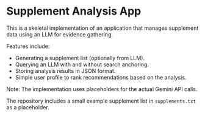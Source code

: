 # Supplement Analysis App

This is a skeletal implementation of an application that manages supplement data using an LLM for evidence gathering.

Features include:
- Generating a supplement list (optionally from LLM).
- Querying an LLM with and without search anchoring.
- Storing analysis results in JSON format.
- Simple user profile to rank recommendations based on the analysis.

Note: The implementation uses placeholders for the actual Gemini API calls.

The repository includes a small example supplement list in `supplements.txt` as a placeholder.
